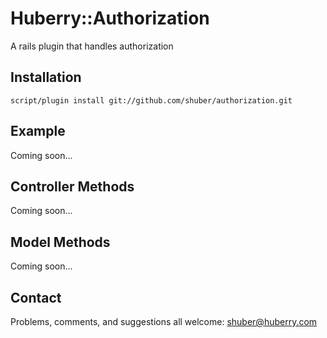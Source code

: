 Huberry::Authorization
======================

A rails plugin that handles authorization


Installation
------------

	script/plugin install git://github.com/shuber/authorization.git


Example
-------

Coming soon...


Controller Methods
------------------

Coming soon...


Model Methods
-------------

Coming soon...


Contact
-------

Problems, comments, and suggestions all welcome: [shuber@huberry.com](mailto:shuber@huberry.com)